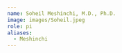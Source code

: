 ```yaml
---
name: Soheil Meshinchi, M.D., Ph.D.
image: images/Soheil.jpeg
role: pi
aliases:
  - Meshinchi
---
```



